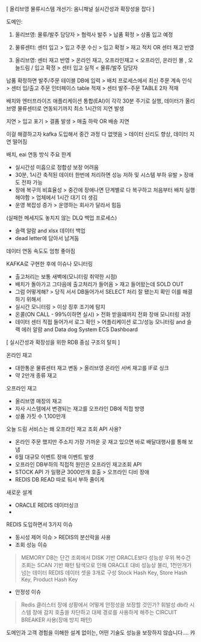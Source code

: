 [ 올리브영 물류시스템 개선기: 옴니채널 실시간성과 확장성을 잡다 ]

도메인:
1. 올리브영: 물류/발주 담당자 > 협력사 발주 > 납품 확정 > 상품 입고 예정

2. 물류센터: 센터 입고 > 입고 주문 수신 > 입고 확정 > 재고 적치 OR 센터 재고 반영

3. 올리브영: 센터 재고 반영 > 온라인 재고, 오프라인재고 < 오프라인, 온라인 몰 , 오늘드림 / 입고 확정 > 센터 입고 실적 < 물류/발주 담당자 

납품 확정하면 발주/주문 테이블 DB에 입력 > 배치 프로세스에서 최신 주문 계속 인식 > 센터 입/출고 주문 인터페이스 table 적재 > 센터 발주-주문 TABLE 2차 적재

배치와 엔터프라이즈 애플리케이션 통합(EAI)이 각각 30분 주기로 실행, 데이터가 올리브영 물류센터로 연동되기까지 최소 1시간의 지연 발생

지연 > 입고 포기 > 결품 발생 > 매출 하락 OR 배송 지연

이걸 해결하고자 kafka 도입해서 중간 과정 다 없앳음 > 데이터 신리도 향상, 데이터 지연 떨어짐

배치, eai 연동 방식 주요 한계
- 실시간성 미흡으로 정합성 보장 어려움
- 30분, 1시간 축적된 데이터 한번에 처리하면 성능 저하 및 시스템 부하 유발 > 장애도 전파 가능
- 장애 복구의 비효율성 > 중간에 장애나면 단계별로 다 복구하고 처음부터 배치 실행해야함 > 업체에서 1시간 대기 더 생김
- 운영 복잡성 증가 > 운영하는 회사가 달라서 힘듬

(실패한 메세지도 놓치지 않는 DLQ 백업 프로세스)
- 슬랙 알람 and xlsx 데이터 백업
- dead letter에 담아서 남겨둠

데이터 연동 속도도 엄청 좋아짐

KAFKA로 구현한 후에 이슈나 모니터링
- 출고처리는 보통 새벽에(모니터링 취약한 시점)
- 배치가 돌아가고 그다음에 출고처리가 들어옴 > 재고 들어왔는데 SOLD OUT
- 그럼 어떻게해? > 당직 서서 DB들어가서 SELECT 처리 잘 됐는지 확인
이를 해결하기 위해서
- 실시간 모니터링 > 이상 징후 조기에 탐지
- 온콜(ON CALL - 99%이하면 실시) > 전화 받을떄까지 전화
장애 모니터링 과정
- 데이터 센터 직접 들어가서 로그 확인 > 어플리케이션 로그/성능 모니터링 and 슬랙 에러 알람 and Data dog System ECS Dashboard



[ 실시간성과 확장성을 위한 RDB 중심 구조의 탈피 ]

온라인 재고
- 대한통운 물류센터 재고 변동 > 올리브영 온라인 서버 재고를 IF로 싱크
- 약 2만개 종류 재고

오프라인 재고
- 올리브영 매장의 재고
- 자사 시스템에서 변경되는 재고를 오프라인 DB에 직접 방영
- 상품 가짓 수 1,100만개

오늘 드림 서비스는 왜 오프라인 재고 조회 API 사용?
- 온라인 주문 했지만 주소지 가장 가까운 곳 재고 있으면 바로 배달대행사를 통해 보냄
- 6월 대규모 이벤트 장애 이벤트 발생
- 오프라인 DB부하의 직접적 원인은 오프라인 재고조회 API
- STOCK API 가 일평균 3000만개 호출 > 오프라인 디비 장애
- REDIS DB READ 따로 둬서 부하 줄이게

새로운 설계
- ORACLE REDIS 데이터싱크
- 

REDIS 도입하면서 3가지 이슈
- 동시성 제어 이슈 > REDIS의 분산락을 사용
- 조회 성능 이슈
>  MEMORY DB는 단건 조회에서 DISK 기반 ORACLE보다 성능상 우위
> 복수건 조회는 SCAN 기반 패턴 탐색으로 인해 ORACLE 대비 성능상 불리, 1천만개가 넘는 데이터
> REDIS 데이터 셋을 3개로 구성
> Stock Hash Key, Store Hash Key, Product Hash Key
- 안정성 이슈
> Redis 클러스터 장애 상황에서 어떻게 안정성을 보장할 것인가? 휘발성 db라
> 시스템 장애 감지 호출을 차단하고 대체 경로를 사용하게 해주는 CIRCUIT BREAKER 사용(장애 방지 패턴)
> 

도메인과 고객 경험을 이해한 설계 없이는, 어떤 기술도 성능을 보장하지 않습니다.... 캬
